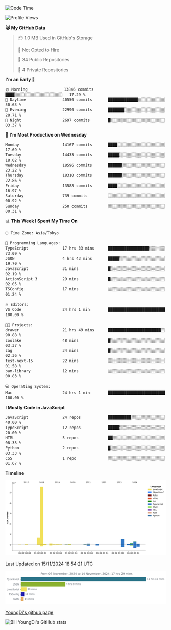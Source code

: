 <!--START_SECTION:waka-->
![Code Time](http://img.shields.io/badge/Code%20Time-1%2C015%20hrs%2056%20mins-blue)

![Profile Views](http://img.shields.io/badge/Profile%20Views-0-blue)

**🐱 My GitHub Data** 

> 📦 1.0 MB Used in GitHub's Storage 
 > 
> 🚫 Not Opted to Hire
 > 
> 📜 34 Public Repositories 
 > 
> 🔑 4 Private Repositories 
 > 
**I'm an Early 🐤** 

```text
🌞 Morning                13846 commits       ████░░░░░░░░░░░░░░░░░░░░░   17.29 % 
🌆 Daytime                40550 commits       █████████████░░░░░░░░░░░░   50.63 % 
🌃 Evening                22990 commits       ███████░░░░░░░░░░░░░░░░░░   28.71 % 
🌙 Night                  2697 commits        █░░░░░░░░░░░░░░░░░░░░░░░░   03.37 % 
```
📅 **I'm Most Productive on Wednesday** 

```text
Monday                   14167 commits       ████░░░░░░░░░░░░░░░░░░░░░   17.69 % 
Tuesday                  14433 commits       █████░░░░░░░░░░░░░░░░░░░░   18.02 % 
Wednesday                18596 commits       ██████░░░░░░░░░░░░░░░░░░░   23.22 % 
Thursday                 18310 commits       ██████░░░░░░░░░░░░░░░░░░░   22.86 % 
Friday                   13588 commits       ████░░░░░░░░░░░░░░░░░░░░░   16.97 % 
Saturday                 739 commits         ░░░░░░░░░░░░░░░░░░░░░░░░░   00.92 % 
Sunday                   250 commits         ░░░░░░░░░░░░░░░░░░░░░░░░░   00.31 % 
```


📊 **This Week I Spent My Time On** 

```text
🕑︎ Time Zone: Asia/Tokyo

💬 Programming Languages: 
TypeScript               17 hrs 33 mins      ██████████████████░░░░░░░   73.09 % 
JSON                     4 hrs 43 mins       █████░░░░░░░░░░░░░░░░░░░░   19.70 % 
JavaScript               31 mins             █░░░░░░░░░░░░░░░░░░░░░░░░   02.19 % 
ActionScript 3           29 mins             █░░░░░░░░░░░░░░░░░░░░░░░░   02.05 % 
TSConfig                 17 mins             ░░░░░░░░░░░░░░░░░░░░░░░░░   01.24 % 

🔥 Editors: 
VS Code                  24 hrs 1 min        █████████████████████████   100.00 % 

🐱‍💻 Projects: 
drawer                   21 hrs 49 mins      ███████████████████████░░   90.88 % 
zoolake                  48 mins             █░░░░░░░░░░░░░░░░░░░░░░░░   03.37 % 
zag                      34 mins             █░░░░░░░░░░░░░░░░░░░░░░░░   02.36 % 
test-next-15             22 mins             ░░░░░░░░░░░░░░░░░░░░░░░░░   01.58 % 
bam-library              12 mins             ░░░░░░░░░░░░░░░░░░░░░░░░░   00.83 % 

💻 Operating System: 
Mac                      24 hrs 1 min        █████████████████████████   100.00 % 
```

**I Mostly Code in JavaScript** 

```text
JavaScript               24 repos            ██████████░░░░░░░░░░░░░░░   40.00 % 
TypeScript               12 repos            █████░░░░░░░░░░░░░░░░░░░░   20.00 % 
HTML                     5 repos             ██░░░░░░░░░░░░░░░░░░░░░░░   08.33 % 
Python                   2 repos             █░░░░░░░░░░░░░░░░░░░░░░░░   03.33 % 
CSS                      1 repo              ░░░░░░░░░░░░░░░░░░░░░░░░░   01.67 % 
```



**Timeline**

![Lines of Code chart](https://raw.githubusercontent.com/Youngdi/Youngdi/master/assets/bar_graph.png)


 Last Updated on 15/11/2024 18:54:21 UTC
<!--END_SECTION:waka-->

![wakatime](./images/stat.svg)

[YoungDi's github page](https://youngdi.github.io)

![Bill YoungDi's GitHub stats](https://github-readme-stats.vercel.app/api?username=youngdi&count_private=true&show_icons=true)

